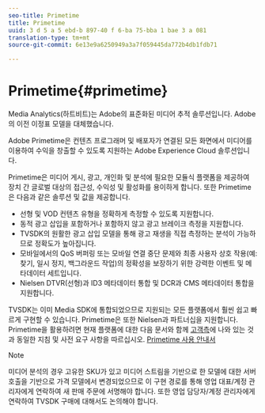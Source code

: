 ```yaml
---
seo-title: Primetime
title: Primetime
uuid: 3 d 5 a 5 ebd-b 897-40 f 6-ba 75-bba 1 bae 3 a 081
translation-type: tm+mt
source-git-commit: 6e13e9a6250949a3a7f059445da772b4db1fdb71

---
```



# Primetime{#primetime}

Media Analytics(하트비트)는 Adobe의 표준화된 미디어 추적 솔루션입니다. Adobe의 이전 이정표 모델을 대체했습니다.

Adobe Primetime은 컨텐츠 프로그래머 및 배포자가 연결된 모든 화면에서 미디어를 이용하여 수익을 창출할 수 있도록 지원하는 Adobe Experience Cloud 솔루션입니다.

Primetime은 미디어 게시, 광고, 개인화 및 분석에 필요한 모듈식 플랫폼을 제공하여 장치 간 글로벌 대상의 접근성, 수익성 및 활성화를 용이하게 합니다. 또한 Primetime은 다음과 같은 솔루션 및 값을 제공합니다.

* 선형 및 VOD 컨텐츠 유형을 정확하게 측정할 수 있도록 지원합니다.
* 동적 광고 삽입을 포함하거나 포함하지 않고 광고 브레이크 측정을 지원합니다.
* TVSDK의 원활한 광고 삽입 모델을 통해 광고 재생을 직접 측정하는 분석이 가능하므로 정확도가 높아집니다.
* 모바일에서의 QoS 버퍼링 또는 모바일 연결 중단 문제와 최종 사용자 상호 작용(예: 찾기, 일시 정지, 백그라운드 작업)의 정확성을 보장하기 위한 강력한 이벤트 및 메타데이터 세트입니다.
* Nielsen DTVR(선형)과 ID3 메타데이터 통합 및 DCR과 CMS 메타데이터 통합을 지원합니다.

TVSDK는 이미 Media SDK에 통합되었으므로 지원되는 모든 플랫폼에서 훨씬 쉽고 빠르게 구현할 수 있습니다. Primetime은 또한 Nielsen과 파트너십을 지원합니다. Primetime을 활용하려면 현재 플랫폼에 대한 다음 문서와 함께 [고객측](../../intro-to-ava/implementation-paths/client-side-path.md)에 나와 있는 것과 동일한 지침 및 사전 요구 사항을 따르십시오. [Primetime 사용 안내서](https://helpx.adobe.com/primetime/user-guide.html)

>[!NOTE]
>
>미디어 분석의 경우 고유한 SKU가 있고 미디어 스트림을 기반으로 한 모델에 대한 서버 호출을 기반으로 가격 모델에서 변경되었으므로 이 구현 경로를 통해 영업 대표/계정 관리자에게 연락하여 새 판매 주문에 서명해야 합니다. 또한 영업 담당자/계정 관리자에게 연락하여 TVSDK 구매에 대해서도 논의해야 합니다.

